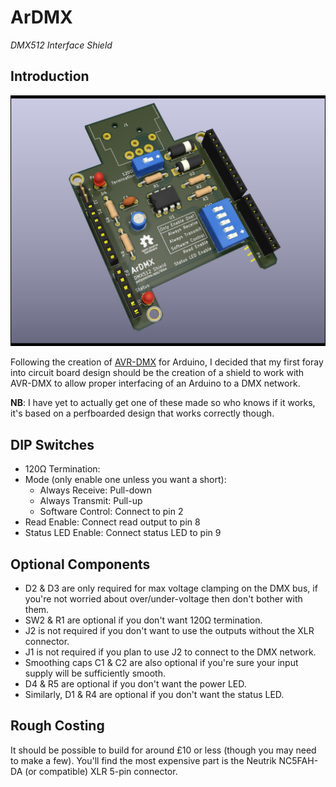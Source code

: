 # ArDMX

*DMX512 Interface Shield*

## Introduction
![Image of the DMX Shield](./dmxhat.jpg)

Following the creation of [AVR-DMX](https://github.com/JMAlego/AVR-DMX) for Arduino, I decided that my first foray into circuit board design should be the creation of a shield to work with AVR-DMX to allow proper interfacing of an Arduino to a DMX network.

**NB**: I have yet to actually get one of these made so who knows if it works, it's based on a perfboarded design that works correctly though.

## DIP Switches

- 120Ω Termination:
- Mode (only enable one unless you want a short):
  - Always Receive: Pull-down
  - Always Transmit: Pull-up
  - Software Control: Connect to pin 2
- Read Enable: Connect read output to pin 8
- Status LED Enable: Connect status LED to pin 9

## Optional Components

- D2 & D3 are only required for max voltage clamping on the DMX bus, if you're not worried about over/under-voltage then don't bother with them.
- SW2 & R1 are optional if you don't want 120Ω termination.
- J2 is not required if you don't want to use the outputs without the XLR connector.
- J1 is not required if you plan to use J2 to connect to the DMX network.
- Smoothing caps C1 & C2 are also optional if you're sure your input supply will be sufficiently smooth.
- D4 & R5 are optional if you don't want the power LED.
- Similarly, D1 & R4 are optional if you don't want the status LED.

## Rough Costing

It should be possible to build for around £10 or less (though you may need to make a few). You'll find the most expensive part is the Neutrik NC5FAH-DA (or compatible) XLR 5-pin connector.
